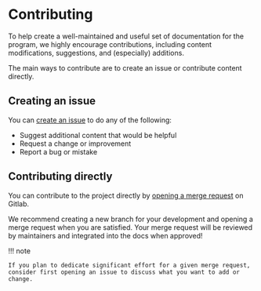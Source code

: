 # Contributing

To help create a well-maintained and useful set of documentation for the program, we highly encourage contributions, including content modifications, suggestions, and (especially) additions.

The main ways to contribute are to create an issue or contribute content directly.

## Creating an issue

You can [create an issue](https://gitlab.jatic.net/jatic/internal-docs/-/issues) to do any of the following:

- Suggest additional content that would be helpful
- Request a change or improvement
- Report a bug or mistake

## Contributing directly

You can contribute to the project directly by [opening a merge request](https://gitlab.jatic.net/jatic/internal-docs/-/merge_requests) on Gitlab. 

We recommend creating a new branch for your development and opening a merge request when you are satisfied. Your merge request will be reviewed by maintainers and integrated into the docs when approved!

!!! note

    If you plan to dedicate significant effort for a given merge request, consider first opening an issue to discuss what you want to add or change.
